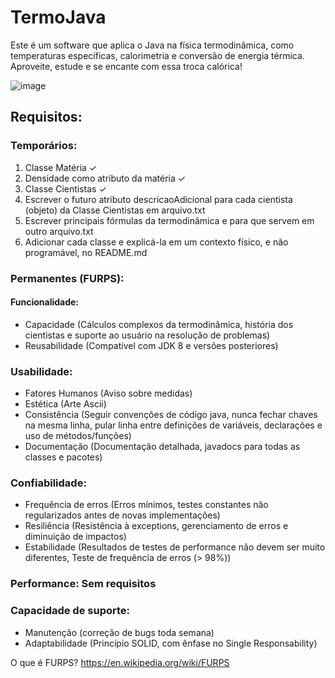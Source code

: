 # TermoJava

Este é um software que aplica o Java na física termodinâmica, como temperaturas específicas, calorimetria e 
conversão de energia térmica. Aproveite, 
estude e se encante com essa troca calórica!

![image](https://www.thoughtco.com/thmb/tD7CFncgWEzdbe7ge7OwL6PeYEg=/768x0/filters:no_upscale():max_bytes(150000):strip_icc():format(webp)/close-up-of-flame-536940503-59b2b3de845b3400107a7f27-5b967c9546e0fb00254ed63b.jpg)

## Requisitos:
### Temporários:
1) Classe Matéria ✓
2) Densidade como atributo da matéria ✓
3) Classe Cientistas ✓
4) Escrever o futuro atributo descricaoAdicional para cada cientista (objeto) da Classe Cientistas em arquivo.txt
5) Escrever principais fórmulas da termodinâmica e para que servem em outro arquivo.txt
6) Adicionar cada classe e explicá-la em um contexto físico, e não programável, no README.md

### Permanentes (FURPS):
#### Funcionalidade:
- Capacidade (Cálculos complexos da termodinâmica, história dos cientistas e suporte ao usuário na resolução de 
  problemas)
- Reusabilidade (Compatível com JDK 8 e versões posteriores)
### Usabilidade:
- Fatores Humanos (Aviso sobre medidas)
- Estética (Arte Ascii)
- Consistência (Seguir convenções de código java, nunca fechar chaves na mesma linha, pular linha entre definições
  de variáveis, declarações e uso de métodos/funções)
- Documentação (Documentação detalhada, javadocs para todas as classes e pacotes)
### Confiabilidade:
- Frequência de erros (Erros mínimos, testes constantes não regularizados antes de novas implementações)
- Resiliência (Resistência à exceptions, gerenciamento de erros e diminuição de impactos)
- Estabilidade (Resultados de testes de performance não devem ser muito diferentes, Teste de frequência de erros (> 
  98%))
### Performance: Sem requisitos
### Capacidade de suporte:
- Manutenção (correção de bugs toda semana)
- Adaptabilidade (Princípio SOLID, com ênfase no Single Responsability)

O que é FURPS?
https://en.wikipedia.org/wiki/FURPS
